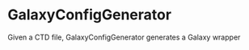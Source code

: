 GalaxyConfigGenerator
=====================

Given a CTD file, GalaxyConfigGenerator generates a Galaxy wrapper
